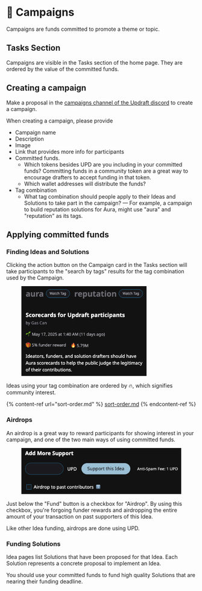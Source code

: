 # 🚀 Campaigns

Campaigns are funds committed to promote a theme or topic.

## Tasks Section

Campaigns are visible in the Tasks section of the home page. They are ordered by the value of the committed funds.

## Creating a campaign

Make a proposal in the [campaigns channel of the Updraft discord](https://discord.gg/w8At3Vd74K) to create a campaign.

When creating a campaign, please provide

* Campaign name
* Description
* Image
* Link that provides more info for participants
* Committed funds.
  * Which tokens besides UPD are you including in your committed funds? Committing funds in a community token are a great way to encourage drafters to accept funding in that token.
  * Which wallet addresses will distribute the funds?
* Tag combination
  * What tag combination should people apply to their Ideas and Solutions to take part in the campaign? — For example, a campaign to build reputation solutions for Aura, might use "aura" and "reputation" as its tags.

## Applying committed funds

### Finding Ideas and Solutions

Clicking the action button on the Campaign card in the Tasks section will take participants to the "search by tags" results for the tag combination used by the Campaign.

<figure><img src="../.gitbook/assets/tag-combination.png" alt="" width="332"><figcaption></figcaption></figure>

Ideas using your tag combination are ordered by 🔥, which signifies community interest.

{% content-ref url="sort-order.md" %}
[sort-order.md](sort-order.md)
{% endcontent-ref %}

### Airdrops

An airdrop is a great way to reward participants for showing interest in your campaign, and one of the two main ways of using committed funds.

<figure><img src="../.gitbook/assets/airdrop.png" alt=""><figcaption></figcaption></figure>

Just below the "Fund" button is a checkbox for "Airdrop". By using this checkbox, you're forgoing funder rewards and airdropping the entire amount of your transaction on past supporters of this Idea.

Like other Idea funding, airdrops are done using UPD.

### Funding Solutions

Idea pages list Solutions that have been proposed for that Idea. Each Solution represents a concrete proposal to implement an Idea.

You should use your committed funds to fund high quality Solutions that are nearing their funding deadline.
